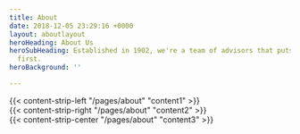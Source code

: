 ```yaml
---
title: About
date: 2018-12-05 23:29:16 +0000
layout: aboutlayout
heroHeading: About Us
heroSubHeading: Established in 1902, we're a team of advisors that puts your business
  first.
heroBackground: ''

---
```

<div>
{{< content-strip-left "/pages/about" "content1" >}}
</div>
<div>
{{< content-strip-right "/pages/about" "content2" >}}
</div>
<div>
{{< content-strip-center "/pages/about" "content3" >}}
</div>